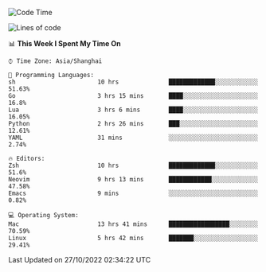<!--START_SECTION:waka-->
![Code Time](http://img.shields.io/badge/Code%20Time-944%20hrs%2047%20mins-blue)

![Lines of code](https://img.shields.io/badge/From%20Hello%20World%20I%27ve%20Written-24%20Thousand%20lines%20of%20code-blue)

📊 **This Week I Spent My Time On** 

```text
⌚︎ Time Zone: Asia/Shanghai

💬 Programming Languages: 
sh                       10 hrs              █████████████░░░░░░░░░░░░   51.63% 
Go                       3 hrs 15 mins       ████░░░░░░░░░░░░░░░░░░░░░   16.8% 
Lua                      3 hrs 6 mins        ████░░░░░░░░░░░░░░░░░░░░░   16.05% 
Python                   2 hrs 26 mins       ███░░░░░░░░░░░░░░░░░░░░░░   12.61% 
YAML                     31 mins             ░░░░░░░░░░░░░░░░░░░░░░░░░   2.74%

🔥 Editors: 
Zsh                      10 hrs              █████████████░░░░░░░░░░░░   51.6% 
Neovim                   9 hrs 13 mins       ████████████░░░░░░░░░░░░░   47.58% 
Emacs                    9 mins              ░░░░░░░░░░░░░░░░░░░░░░░░░   0.82%

💻 Operating System: 
Mac                      13 hrs 41 mins      █████████████████░░░░░░░░   70.59% 
Linux                    5 hrs 42 mins       ███████░░░░░░░░░░░░░░░░░░   29.41%

```


 Last Updated on 27/10/2022 02:34:22 UTC
<!--END_SECTION:waka-->
